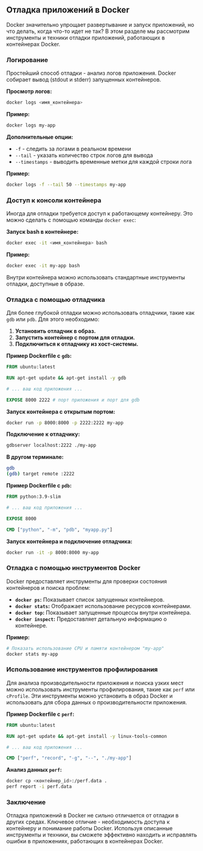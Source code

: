 ## Отладка приложений в Docker

Docker значительно упрощает развертывание и запуск приложений, но что делать, когда что-то идет не так? В этом разделе мы рассмотрим инструменты и техники отладки приложений, работающих в контейнерах Docker.

### Логирование

Простейший способ отладки - анализ логов приложения. Docker собирает вывод (stdout и stderr) запущенных контейнеров. 

**Просмотр логов:**

```bash
docker logs <имя_контейнера>
```

**Пример:**

```bash
docker logs my-app
```

**Дополнительные опции:**

* `-f` -  следить за логами в реальном времени
* `--tail` -  указать количество строк логов для вывода
* `--timestamps` -  выводить временные метки для каждой строки лога

**Пример:**

```bash
docker logs -f --tail 50 --timestamps my-app
```

### Доступ к консоли контейнера

Иногда для отладки требуется доступ к работающему контейнеру.  Это можно сделать с помощью команды `docker exec`:

**Запуск bash в контейнере:**

```bash
docker exec -it <имя_контейнера> bash
```

**Пример:**

```bash
docker exec -it my-app bash
```

Внутри контейнера можно использовать стандартные инструменты отладки, доступные в образе.

### Отладка с помощью отладчика

Для более глубокой отладки можно использовать отладчики, такие как `gdb` или `pdb`. Для этого необходимо:

1. **Установить отладчик в образ.**
2. **Запустить контейнер с портом для отладки.**
3. **Подключиться к отладчику из хост-системы.**

**Пример Dockerfile с `gdb`:**

```dockerfile
FROM ubuntu:latest

RUN apt-get update && apt-get install -y gdb

# ... ваш код приложения ...

EXPOSE 8000 2222 # порт приложения и порт для gdb
```

**Запуск контейнера с открытым портом:**

```bash
docker run -p 8000:8000 -p 2222:2222 my-app
```

**Подключение к отладчику:**

```bash
gdbserver localhost:2222 ./my-app
```

**В другом терминале:**

```bash
gdb
(gdb) target remote :2222
```

**Пример Dockerfile с `pdb`:**

```dockerfile
FROM python:3.9-slim

# ... ваш код приложения ...

EXPOSE 8000 

CMD ["python", "-m", "pdb", "myapp.py"]
```

**Запуск контейнера и подключение отладчика:**

```bash
docker run -it -p 8000:8000 my-app
```

### Отладка с помощью инструментов Docker

Docker предоставляет инструменты для проверки состояния контейнеров и поиска проблем:

* **`docker ps`:** Показывает список запущенных контейнеров.
* **`docker stats`:** Отображает использование ресурсов контейнерами.
* **`docker top`:** Показывает запущенные процессы внутри контейнера.
* **`docker inspect`:** Предоставляет детальную информацию о контейнере.

**Пример:**

```bash
# Показать использование CPU и памяти контейнером "my-app"
docker stats my-app
```

### Использование инструментов профилирования

Для анализа производительности приложения и поиска узких мест можно использовать инструменты профилирования, такие как `perf` или `cProfile`. Эти инструменты можно установить в образ Docker и использовать для сбора данных о производительности приложения.

**Пример Dockerfile с `perf`:**

```dockerfile
FROM ubuntu:latest

RUN apt-get update && apt-get install -y linux-tools-common

# ... ваш код приложения ...

CMD ["perf", "record", "-g", "--", "./my-app"]
```

**Анализ данных `perf`:**

```bash
docker cp <контейнер_id>:/perf.data .
perf report -i perf.data
```

### Заключение

Отладка приложений в Docker не сильно отличается от отладки в других средах.  Ключевое отличие - необходимость доступа к контейнеру и понимание работы Docker. Используя описанные инструменты и техники, вы сможете эффективно находить и исправлять ошибки в приложениях, работающих в контейнерах Docker. 
